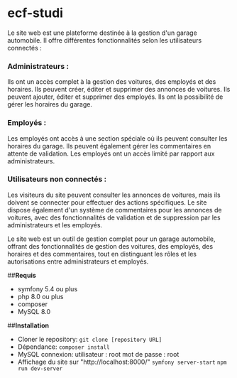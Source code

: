 # **ecf-studi**
Le site web est une plateforme destinée à la gestion d'un garage automobile. Il offre différentes fonctionnalités selon les utilisateurs connectés :

### **Administrateurs** :
Ils ont un accès complet à la gestion des voitures, des employés et des horaires.
Ils peuvent créer, éditer et supprimer des annonces de voitures.
Ils peuvent ajouter, éditer et supprimer des employés.
Ils ont la possibilité de gérer les horaires du garage.

### **Employés** :
Les employés ont accès à une section spéciale où ils peuvent consulter les horaires du garage.
Ils peuvent également gérer les commentaires en attente de validation.
Les employés ont un accès limité par rapport aux administrateurs.

### **Utilisateurs non connectés** :
Les visiteurs du site peuvent consulter les annonces de voitures, mais ils doivent se connecter pour effectuer des actions spécifiques.
Le site dispose également d'un système de commentaires pour les annonces de voitures, avec des fonctionnalités de validation et de suppression par les administrateurs et les employés.

Le site web est un outil de gestion complet pour un garage automobile, offrant des fonctionnalités de gestion des voitures, des employés, des horaires et des commentaires, tout en distinguant les rôles et les autorisations entre administrateurs et employés.

##**Requis** 
  - symfony 5.4 ou plus
  - php 8.0 ou plus
  - composer
  - MySQL 8.0

##**Installation**
  - Cloner le repository:
      `git clone [repository URL]`
  - Dépendance:
      `composer install`
  - MySQL connexion:
      utilisateur  : root
      mot de passe : root
  - Affichage du site sur "http://localhost:8000/"
      `symfony server-start`
      `npm run dev-server`
